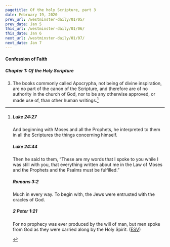```yaml
---
pagetitle: Of the holy Scripture, part 3
date: February 19, 2020
prev_url: /westminster-daily/01/05/
prev_date: Jan 5
this_url: /westminster-daily/01/06/
this_date: Jan 6
next_url: /westminster-daily/01/07/
next_date: Jan 7
---
```


#### Confession of Faith

##### Chapter 1: Of the Holy Scripture

3. The books commonly called Apocrypha, not being of divine inspiration, are no part of the canon of the Scripture, and therefore are of no authority in the church of God, nor to be any otherwise approved, or made use of, than other human writings.[^fnref:wcf1]

[^fnref:wcf1]: <div class="esv"><h5>Luke 24:27</h5> <div class="esv-text"><p id="p42024027.01-1">And beginning with Moses and all the Prophets, he interpreted to them in all the Scriptures the things concerning himself.</p> </div><h5>Luke 24:44</h5> <div class="esv-text"><p id="p42024044.01-2">Then he said to them, <span class="woc">&#8220;These are my words that I spoke to you while I was still with you, that everything written about me in the Law of Moses and the Prophets and the Psalms must be fulfilled.&#8221;</span></p> </div><h5>Romans 3:2</h5> <div class="esv-text"><p id="p45003002.01-3">Much in every way. To begin with, the Jews were entrusted with the oracles of God.</p> </div><h5>2 Peter 1:21</h5> <div class="esv-text"><p id="p61001021.01-4">For no prophecy was ever produced by the will of man, but men spoke from God as they were carried along by the Holy Spirit.  (<a href="http://www.esv.org" class="copyright">ESV</a>)</p> </div> </div>

